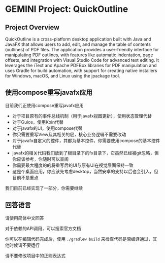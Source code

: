 # GEMINI Project: QuickOutline

## Project Overview

QuickOutline is a cross-platform desktop application built with Java and JavaFX that allows users to add, edit, and manage the table of contents (outlines) of PDF files. The application provides a user-friendly interface for manipulating PDF outlines, with features like automatic indentation, page offsets, and integration with Visual Studio Code for advanced text editing. It leverages the iText and Apache PDFBox libraries for PDF manipulation and uses Gradle for build automation, with support for creating native installers for Windows, macOS, and Linux using the jpackage tool.

## 使用compose重写javafx应用
目前我们正使用compose重写javafx应用
- 对于项目原有的事件总线机制（用于javafx视图更新），使用状态管理代替
- 对于Guice，使用Koin代替
- 对于javafx的UI，使用compose代替
- 你只需要重写View及其相关的层，核心业务逻辑不需要改动
- 对于javafx自定义的控件，其都为基本控件，你需要使用compose的基本控件代替
- javafx的相关代码我们放到了根目录下的fx目录下，它虽然已经被git忽略，但你应该参考，你随时可以查阅
- 你需要最大程度的的将重写后的UI与原有UI在视觉层面保持一致
- 这是个桌面应用，你应该先考虑desktop，当然安卓的支持以后也会引入，但目前不是重点

我们目前已经实现了一部分，你需要继续

## 回答语言
请使用简体中文回答

对于依赖的API调用，可以搜索官方文档

你可以在编辑代码完成后，使用 `./gradlew build` 来检查代码是否编译通过，其他时候请不要运行

请不要修改项目中的正则表达式
